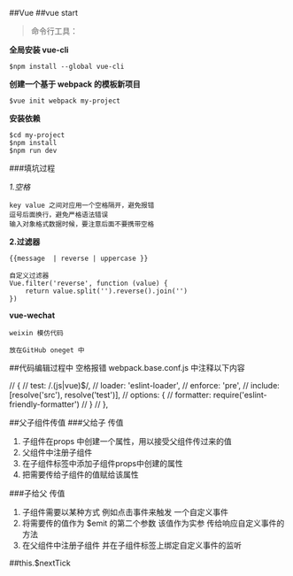 ##Vue
##vue start

>命令行工具：
    
**全局安装 vue-cli**

    $npm install --global vue-cli
    
**创建一个基于 webpack 的模板新项目**

    $vue init webpack my-project

**安装依赖**

    $cd my-project
    $npm install
    $npm run dev
    
###填坑过程

*1.空格*
    
    key value 之间对应用一个空格隔开，避免报错
    逗号后面换行，避免严格语法错误
    输入对象格式数据时候，要注意后面不要携带空格

**2.过滤器**
    
    {{message  | reverse | uppercase }} 

    自定义过滤器 
    Vue.filter('reverse', function (value) {
        return value.split('').reverse().join('')
    })
    
**vue-wechat**
    
    weixin 模仿代码
    
    放在GitHub oneget 中


##代码编辑过程中 空格报错
     webpack.base.conf.js 中注释以下内容

//    {
//      test: /\.(js|vue)$/,
//      loader: 'eslint-loader',
//      enforce: 'pre',
//      include: [resolve('src'), resolve('test')],
//      options: {
//        formatter: require('eslint-friendly-formatter')
//      }
//    },

 ##父子组件传值
###父给子 传值

1. 子组件在props 中创建一个属性，用以接受父组件传过来的值
2. 父组件中注册子组件
3. 在子组件标签中添加子组件props中创建的属性
4. 把需要传给子组件的值赋给该属性

###子给父 传值
 
1. 子组件需要以某种方式 例如点击事件来触发 一个自定义事件
2. 将需要传的值作为 $emit 的第二个参数 该值作为实参 传给响应自定义事件的方法
3. 在父组件中注册子组件 并在子组件标签上绑定自定义事件的监听

##this.$nextTick
    
<template>
<div class="hello">
<div ref="msgDiv">{{msg}}</div>
<div v-if="msg1">Message got outside $nextTick: {{msg1}}</div>
<div v-if="msg2">Message got inside $nextTick: {{msg2}}</div>
<div v-if="msg3">Message got outside $nextTick: {{msg3}}</div>
<button @click="changeMsg">
Change the Message
</button>
</div>
</template>

<script>
export default {
name: 'Helloworld',
data () {
return {
msg: 'Hello world',
msg1: '',
msg2: '',
msg3: ''
}
},
methods: {
changeMsg() {
this.msg = "Hello world"
this.msg1 = this.$refs.msgDiv.innerHTML
this.$nextTick(() => {
this.msg2 = this.$refs.msgDiv.innerHTML
})
this.msg3 = this.$refs.msgDiv.innerHTML
}
}
}
</script>